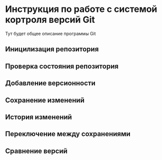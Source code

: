 # Инструкция по работе с системой кортроля версий Git

Тут будет общее описание программы Git

## Иницилизация репозитория

## Проверка состояния репозитория

##  Добавление версионности

## Сохранение изменений

## История изменений

## Переключение между сохранениями

## Сравнение версий
